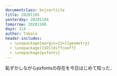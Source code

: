 ```yaml
---
documentclass: bxjsarticle
title: 20201105
yesterday: 20201104
tomorrow: 20201106
days: 314
author: Takala
header-includes:
  - \usepackage[margin=1in]{geometry}
  - \usepackage[ISO]{diffcoeff}
  - \usepackage{pxfonts}
---
```



恥ずかしながらpxfontsの存在を今日はじめて知った．
